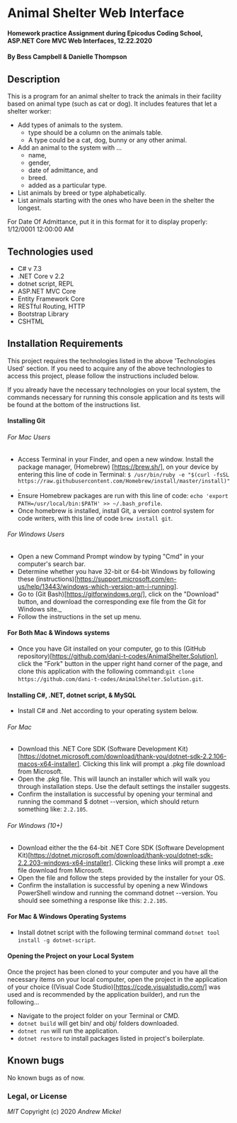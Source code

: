 # Animal Shelter Web Interface

#### Homework practice Assignment during Epicodus Coding School, ASP.NET Core MVC Web Interfaces, 12.22.2020

#### By Bess Campbell & Danielle Thompson

## Description

This is a program for an animal shelter to track the animals in their facility based on animal type (such as cat or dog). It includes features that let a shelter worker:

  - Add types of animals to the system. 
      - type should be a column on the animals table. 
      * A type could be a cat, dog, bunny or any other animal.
  - Add an animal to the system with ... 
      - name, 
      - gender, 
      - date of admittance, and 
      - breed. 
      * added as a particular type.
  - List animals by breed or type alphabetically.
  - List animals starting with the ones who have been in the shelter the longest.

For Date Of Admittance, put it in this format for it to display properly: 1/12/0001 12:00:00 AM

## Technologies used

- C# v 7.3
- .NET Core v 2.2
- dotnet script, REPL
- ASP.NET MVC Core
- Entity Framework Core
- RESTful Routing, HTTP
- Bootstrap Library
- CSHTML

## Installation Requirements

This project requires the technologies listed in the above 'Technologies Used' section. If you need to acquire any of the above technologies to access this project, please follow the instructions included below.

If you already have the necessary technologies on your local system, the commands necessary for running this console application and its tests will be found at the bottom of the instructions list. 

#### Installing Git
###### For Mac Users

- Access Terminal in your Finder, and open a new window. Install the package manager, (Homebrew) [https://brew.sh/], on your device by entering this line of code in Terminal: `$ /usr/bin/ruby -e "$(curl -fsSL https://raw.githubusercontent.com/Homebrew/install/master/install)"`.
- Ensure Homebrew packages are run with this line of code: `echo 'export PATH=/usr/local/bin:$PATH' >> ~/.bash_profile`.
- Once homebrew is installed, install Git, a version control system for code writers, with this line of code `brew install git`.

###### For Windows Users

- Open a new Command Prompt window by typing "Cmd" in your computer's search bar.
- Determine whether you have 32-bit or 64-bit Windows by following these (instructions)[https://support.microsoft.com/en-us/help/13443/windows-which-version-am-i-running].
- Go to (Git Bash)[https://gitforwindows.org/], click on the "Download" button, and download the corresponding exe file from the Git for Windows site._
- Follow the instructions in the set up menu.

#### For Both Mac & Windows systems

- Once you have Git installed on your computer, go to this (GitHub repository)[https://github.com/dani-t-codes/AnimalShelter.Solution], click the "Fork" button in the upper right hand corner of the page, and clone this application with the following command:`git clone https://github.com/dani-t-codes/AnimalShelter.Solution.git`.


#### Installing C#, .NET, dotnet script, & MySQL

* Install C# and .Net according to your operating system below. 

###### For Mac
 * Download this .NET Core SDK (Software Development Kit)[https://dotnet.microsoft.com/download/thank-you/dotnet-sdk-2.2.106-macos-x64-installer]. Clicking this link will prompt a .pkg file download from Microsoft.
* Open the .pkg file. This will launch an installer which will walk you through installation steps. Use the default settings the installer suggests.
* Confirm the installation is successful by opening your terminal and running the command $ dotnet --version, which should return something like: `2.2.105`. 

###### For Windows (10+)
* Download either the the 64-bit .NET Core SDK (Software Development Kit)[https://dotnet.microsoft.com/download/thank-you/dotnet-sdk-2.2.203-windows-x64-installer]. Clicking these links will prompt a .exe file download from Microsoft.
* Open the file and follow the steps provided by the installer for your OS.
* Confirm the installation is successful by opening a new Windows PowerShell window and running the command dotnet --version. You should see something a response like this: `2.2.105`.

#### For Mac & Windows Operating Systems
* Install dotnet script with the following terminal command `dotnet tool install -g dotnet-script`.

#### Opening the Project on your Local System
Once the project has been cloned to your computer and you have all the necessary items on your local computer, open the project in the application of your choice ((Visual Code Studio)[https://code.visualstudio.com/] was used and is recommended by the application builder), and run the following...

* Navigate to the project folder on your Terminal or CMD.
* `dotnet build` will get bin/ and obj/ folders downloaded.
* `dotnet run` will run the application. 
* `dotnet restore` to install packages listed in project's boilerplate. 


## Known bugs

No known bugs as of now. 

### Legal, or License

_MIT_ Copyright (c) 2020 *_Andrew Mickel_*